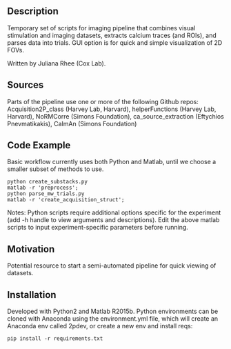## Description

Temporary set of scripts for imaging pipeline that combines visual stimulation and imaging datasets, extracts calcium traces (and ROIs), and parses data into trials. GUI option is for quick and simple visualization of 2D FOVs. 

Written by Juliana Rhee (Cox Lab).

## Sources

Parts of the pipeline use one or more of the following Github repos: 
Acquisition2P_class (Harvey Lab, Harvard), helperFunctions (Harvey Lab, Harvard), NoRMCorre (Simons Foundation), ca_source_extraction (Eftychios Pnevmatikakis), CaImAn (Simons Foundation) 

## Code Example

Basic workflow currently uses both Python and Matlab, until we choose a smaller subset of methods to use.
```
python create_substacks.py 
matlab -r 'preprocess';
python parse_mw_trials.py 
matlab -r 'create_acquisition_struct';
```
Notes: Python scripts require additional options specific for the experiment (add -h handle to view arguments and descriptions). Edit the above matlab scripts to input experiment-specific parameters before running.

## Motivation

Potential resource to start a semi-automated pipeline for quick viewing of datasets. 

## Installation

Developed with Python2 and Matlab R2015b. Python environments can be cloned with Anaconda using the environment.yml file, which will create an Anaconda env called 2pdev, or create a new env and install reqs:
```
pip install -r requirements.txt
```


